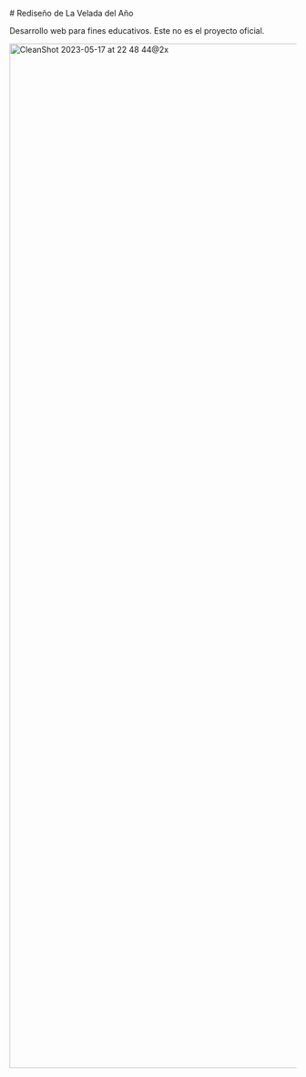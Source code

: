 # Rediseño de La Velada del Año

Desarrollo web para fines educativos. Este no es el proyecto oficial.

<img width="1799" alt="CleanShot 2023-05-17 at 22 48 44@2x" src="https://github.com/midudev/la-velada-landing/assets/1561955/3c4d3e5f-c384-48c8-b45d-1d86515232a7">

